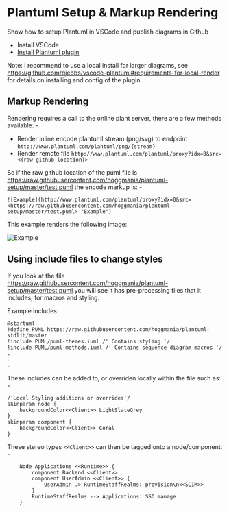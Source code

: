 # Plantuml Setup & Markup Rendering
Show how to setup Plantuml in VSCode and publish diagrams in Github

- Install VSCode
- [Install Plantuml plugin](https://marketplace.visualstudio.com/items?itemName=jebbs.plantuml)

Note: I recommend to use a local install for larger diagrams, see https://github.com/qjebbs/vscode-plantuml#requirements-for-local-render for details on installing and config of the plugin


## Markup Rendering

Rendering requires a call to the online plant server, there are a few methods available: -
- Render inline encode plantuml stream (png/svg) to endpoint ```http://www.plantuml.com/plantuml/png/{stream}```
- Render remote file ```http://www.plantuml.com/plantuml/proxy?idx=0&src=<{raw github location}>```


So if the raw github location of the puml file is https://raw.githubusercontent.com/hoggmania/plantuml-setup/master/test.puml the encode markup is: -
```
![Example](http://www.plantuml.com/plantuml/proxy?idx=0&src=<https://raw.githubusercontent.com/hoggmania/plantuml-setup/master/test.puml> "Example")
```

This example renders the following image:

![Example](http://www.plantuml.com/plantuml/proxy?idx=0&src=<https://raw.githubusercontent.com/hoggmania/plantuml-setup/master/test.puml> "Example")


## Using include files to change styles

If you look at the file https://raw.githubusercontent.com/hoggmania/plantuml-setup/master/test.puml you will see it has pre-processing files that it includes, for macros and styling.

Example includes:
```
@startuml
!define PUML https://raw.githubusercontent.com/hoggmania/plantuml-stdlib/master
!include PUML/puml-themes.iuml /' Contains styling '/
!include PUML/puml-methods.iuml /' Contains sequence diagram macros '/
.
.
.

```

These includes can be added to, or overriden locally within the file such as: -

```
/'Local Styling additions or overrides'/
skinparam node {
    backgroundColor<<Client>> LightSlateGrey
}
skinparam component {
    backgroundColor<<Client>> Coral
}
```

These stereo types ```<<Client>>``` can then be tagged onto a node/component: -

```
    Node Applications <<Runtime>> {
        component Backend <<Client>>
        component UserAdmin <<Client>> {
            UserAdmin .> RuntimeStaffRealms: provision\n<<SCIM>>
        }
        RuntimeStaffRealms --> Applications: SSO manage
    }
```




